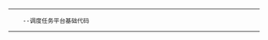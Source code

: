 ---------------------------------------------------------------------------
		--调度任务平台基础代码

---------------------------------------------------------------------------